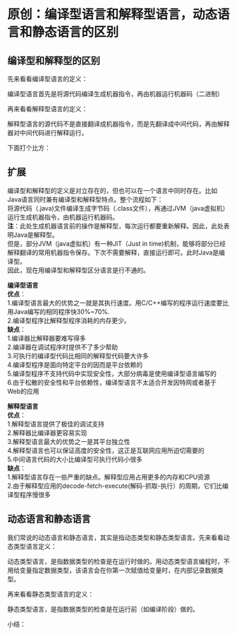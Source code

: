 # 原创：编译型语言和解释型语言，动态语言和静态语言的区别

## 编译型和解释型的区别

先来看看编译型语言的定义：

> 
编译型语言首先是将源代码编译生成机器指令，再由机器运行机器码（二进制）


再来看看解释型语言的定义：

> 
解释型语言的源代码不是直接翻译成机器指令，而是先翻译成中间代码，再由解释器对中间代码进行解释运行。


下面打个比方：

## 扩展

编译型和解释型的定义是对立存在的，但也可以在一个语言中同时存在。比如Java语言同时兼有编译型和解释型特点。整个流程如下：<br/>
将源代码（.java)文件编译生成字节码（.class文件），再通过JVM（java虚拟机）运行生成机器指令，由机器运行机器码。<br/>
**注**：此处生成机器语言前的操作是解释型，每次运行都要重新解释。因此，此处表明Java是解释型。<br/>
但是，部分JVM（java虚拟机）有一种JIT（Just in time)机制，能够将部分已经解释翻译的常用机器指令保存。下次不需要解释，直接运行即可。此时Java是编译型。<br/>
因此，现在用编译型和解释型区分语言是行不通的。

**编译型语言**<br/>
**优点**：<br/>
1.编译型语言最大的优势之一就是其执行速度。用C/C++编写的程序运行速度要比用Java编写的相同程序快30%~70%.<br/>
2.编译型程序比解释型程序消耗的内存更少。<br/>
**缺点**：<br/>
1.编译器比解释器要难写得多<br/>
2.编译器在调试程序时提供不了多少帮助<br/>
3.可执行的编译型代码比相同的解释型代码要大许多<br/>
4.编译型程序是面向特定平台的因而是平台依赖的<br/>
5.编译型程序不支持代码中实现安全性，大部分病毒是使用编译型语言编写的<br/>
6.由于松散的安全性和平台依赖性，编译型语言不太适合开发因特网或者基于Web的应用

**解释型语言**<br/>
**优点**：<br/>
1.解释型语言提供了极佳的调试支持<br/>
2.解释器比编译器更容易实现<br/>
3.解释型语言最大的优势之一是其平台独立性<br/>
4.解释型语言也可以保证高度的安全性，这正是互联网应用所迫切需要的<br/>
5.中间语言代码的大小比编译型可执行代码小很多<br/>
**缺点**：<br/>
1.解释型语言存在一些严重的缺点。解释型应用占用更多的内存和CPU资源<br/>
2.由于解释型应用的decode-fetch-execute(解码-抓取-执行）的周期，它们比编译型程序慢很多

## 动态语言和静态语言

我们常说的动态语言和静态语言，其实是指动态类型和静态类型语言。先来看看动态类型语言定义：

> 
动态类型语言，是指数据类型的检查是在运行时做的。用动态类型语言编程时，不用给变量指定数据类型，该语言会在你第一次赋值给变量时，在内部记录数据类型。


再来看看静态类型语言的定义：

> 
静态类型语言，是指数据类型的检查是在运行前（如编译阶段）做的。


小结：
